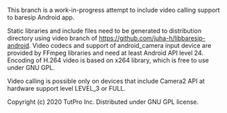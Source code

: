 This branch is a work-in-progress attempt to include video calling support to baresip Android app.

Static libraries and include files need to be generated to distribution directory using video branch of https://github.com/juha-h/libbaresip-android.  Video codecs and support of android_camera input device are provided by FFmpeg libraries and need at least Android API level 24. Encoding of H.264 video is based on x264 library, which is free to use under GNU GPL.

Video calling is possible only on devices that include Camera2 API at hardware support level LEVEL_3 or FULL.

Copyright (c) 2020 TutPro Inc. Distributed under GNU GPL license.
